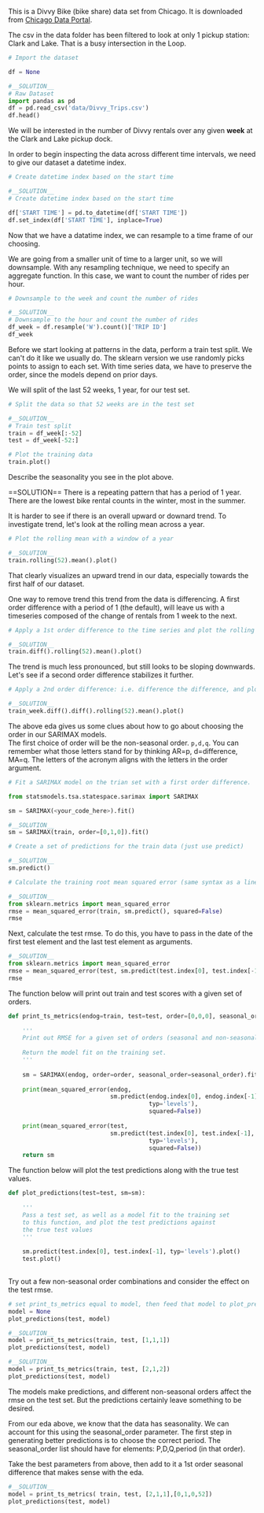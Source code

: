 This is a Divvy Bike (bike share) data set from Chicago. It is downloaded from [Chicago Data Portal](https://data.cityofchicago.org/Transportation/Divvy-Trips/fg6s-gzvg/data). 

The csv in the data folder has been filtered to look at only 1 pickup station: Clark and Lake. That is a busy intersection in the Loop.  


```python
# Import the dataset

df = None
```


```python
#__SOLUTION__
# Raw Dataset
import pandas as pd
df = pd.read_csv('data/Divvy_Trips.csv')
df.head()
```

We will be interested in the number of Divvy rentals over any given **week** at the Clark and Lake pickup dock.  

In order to begin inspecting the data across different time intervals, we need to give our dataset a datetime index.


```python
# Create datetime index based on the start time

```


```python
#__SOLUTION__
# Create datetime index based on the start time

df['START TIME'] = pd.to_datetime(df['START TIME'])
df.set_index(df['START TIME'], inplace=True)
```

Now that we have a datatime index, we can resample to a time frame of our choosing.

We are going from a smaller unit of time to a larger unit, so we will downsample.  With any resampling technique, we need to specify an aggregate function. In this case, we want to count the number of rides per hour.


```python
# Downsample to the week and count the number of rides

```


```python
#__SOLUTION__
# Downsample to the hour and count the number of rides
df_week = df.resample('W').count()['TRIP ID']
df_week
```

Before we start looking at patterns in the data, perform a train test split.  We can't do it like we usually do. The sklearn version we use randomly picks points to assign to each set.  With time series data, we have to preserve the order, since the models depend on prior days.

We will split of the last 52 weeks, 1 year, for our test set.


```python
# Split the data so that 52 weeks are in the test set
```


```python
#__SOLUTION__
# Train test split
train = df_week[:-52]
test = df_week[-52:]

```


```python
# Plot the training data
train.plot()
```

Describe the seasonality you see in the plot above.

==SOLUTION==
There is a repeating pattern that has a period of 1 year.  There are the lowest bike rental counts in the winter, most in the summer.

It is harder to see if there is an overall upward or downard trend. To investigate trend, let's look at the rolling mean across a year.


```python
# Plot the rolling mean with a window of a year
```


```python
#__SOLUTION__
train.rolling(52).mean().plot()
```

That clearly visualizes an upward trend in our data, especially towards the first half of our dataset.

One way to remove trend this trend from the data is differencing.  A first order difference with a period of 1 (the default), will leave us with a timeseries composed of the change of rentals from 1 week to the next.


```python
# Apply a 1st order difference to the time series and plot the rolling mean
```


```python
#__SOLUTION__
train.diff().rolling(52).mean().plot()

```

The trend is much less pronounced, but still looks to be sloping downwards. Let's see if a second order difference stabilizes it further.


```python
# Apply a 2nd order difference: i.e. difference the difference, and plot the rolling mean.
```


```python
#__SOLUTION__
train_week.diff().diff().rolling(52).mean().plot()

```

The above eda gives us some clues about how to go about choosing the order in our SARIMAX models.  
The first choice of order will be the non-seasonal order. `p,d,q`. You can remember what those letters stand for by thinking AR=p, d=difference, MA=q.   The letters of the acronym aligns with the letters in the order argument.


```python
# Fit a SARIMAX model on the trian set with a first order difference.
```


```python
from statsmodels.tsa.statespace.sarimax import SARIMAX

sm = SARIMAX(<your_code_here>).fit()

```


```python
#__SOLUTION__
sm = SARIMAX(train, order=[0,1,0]).fit()

```


```python
# Create a set of predictions for the train data (just use predict)
```


```python
#__SOLUTION__
sm.predict()
```


```python
# Calculate the training root mean squared error (same syntax as a linear regression prediction)
```


```python
#__SOLUTION__
from sklearn.metrics import mean_squared_error
rmse = mean_squared_error(train, sm.predict(), squared=False)
rmse
```

Next, calculate the test rmse.  To do this, you have to pass in the date of the first test element and the last test element as arguments.


```python
#__SOLUTION__
from sklearn.metrics import mean_squared_error
rmse = mean_squared_error(test, sm.predict(test.index[0], test.index[-1]), squared=False)
rmse
```

The function below will print out train and test scores with a given set of orders.  


```python
def print_ts_metrics(endog=train, test=test, order=[0,0,0], seasonal_order=[0,0,0,0]):
    
    '''
    Print out RMSE for a given set of orders (seasonal and non-seasonal)
    
    Return the model fit on the training set.
    '''
    
    sm = SARIMAX(endog, order=order, seasonal_order=seasonal_order).fit()
    
    print(mean_squared_error(endog, 
                             sm.predict(endog.index[0], endog.index[-1], 
                                        typ='levels'), 
                                        squared=False))
    
    print(mean_squared_error(test, 
                             sm.predict(test.index[0], test.index[-1], 
                                        typ='levels'), 
                                        squared=False))
    return sm


```

The function below will plot the test predictions along with the true test values.


```python
def plot_predictions(test=test, sm=sm):
    
    '''
    Pass a test set, as well as a model fit to the training set 
    to this function, and plot the test predictions against
    the true test values
    '''
    
    sm.predict(test.index[0], test.index[-1], typ='levels').plot()
    test.plot()
    
```

Try out a few non-seasonal order combinations and consider the effect on the test rmse.


```python
# set print_ts_metrics equal to model, then feed that model to plot_predictions
model = None
plot_predictions(test, model)
```


```python
#__SOLUTION__
model = print_ts_metrics(train, test, [1,1,1])
plot_predictions(test, model)
```


```python
#__SOLUTION__
model = print_ts_metrics(train, test, [2,1,2])
plot_predictions(test, model)

```

The models make predictions, and different non-seasonal orders affect the rmse on the test set.  But the predictions certainly leave something to be desired.

From our eda above, we know that the data has seasonality.  We can account for this using the seasonal_order parameter.  The first step in generating better predictions is to choose the correct period.  The seasonal_order list should have for elements: P,D,Q,period (in that order).

Take the best parameters from above, then add to it a 1st order seasonal difference that makes sense with the eda.


```python
#__SOLUTION__
model = print_ts_metrics( train, test, [2,1,1],[0,1,0,52])
plot_predictions(test, model)

```
